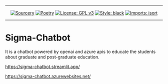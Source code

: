 ------------------------------------------------------------------------

<div align="center">
  
[![Sourcery](https://img.shields.io/badge/Sourcery-enabled-brightgreen)](https://sourcery.ai)
[![Poetry](https://img.shields.io/badge/packaging-poetry-cyan.svg)](https://python-poetry.org/)
[![License: GPL v3](https://img.shields.io/badge/License-GPLv3-blue.svg)](https://www.gnu.org/licenses/gpl-3.0)
[![Style: black](https://img.shields.io/badge/code%20style-black-000000.svg)](https://github.com/psf/black)
[![Imports: isort](https://img.shields.io/badge/%20imports-isort-%231674b1?style=flat&labelColor=ef8336)](https://pycqa.github.io/isort/)
  
</div>

------------------------------------------------------------------------

# Sigma-Chatbot
It is a chatbot powered by openai and azure apis to educate the students about graduate and post-graduate education.

https://sigma-chatbot.streamlit.app/

https://sigma-chatbot.azurewebsites.net/
